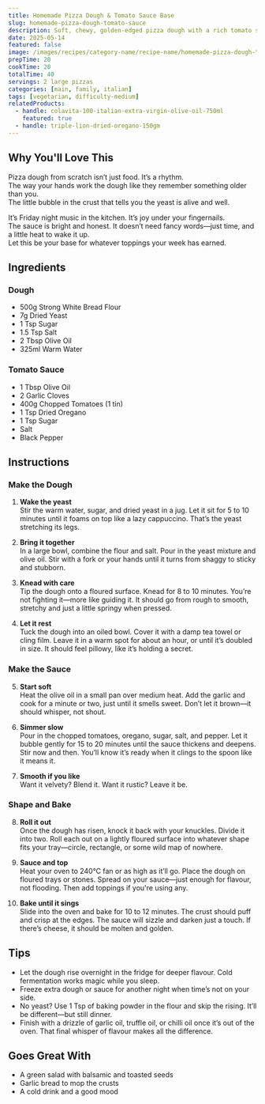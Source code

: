```yaml
---
title: Homemade Pizza Dough & Tomato Sauce Base
slug: homemade-pizza-dough-tomato-sauce
description: Soft, chewy, golden-edged pizza dough with a rich tomato sauce base—this is your canvas for pizza night perfection.
date: 2025-05-14
featured: false
image: /images/recipes/category-name/recipe-name/homemade-pizza-dough-tomato-sauce.webp
prepTime: 20
cookTime: 20
totalTime: 40
servings: 2 large pizzas
categories: [main, family, italian]
tags: [vegetarian, difficulty-medium]
relatedProducts:
  - handle: colavita-100-italian-extra-virgin-olive-oil-750ml
    featured: true
  - handle: triple-lion-dried-oregano-150gm
---
```


## Why You'll Love This

Pizza dough from scratch isn’t just food. It’s a rhythm.  
The way your hands work the dough like they remember something older than you.  
The little bubble in the crust that tells you the yeast is alive and well.  

It’s Friday night music in the kitchen. It’s joy under your fingernails.  
The sauce is bright and honest. It doesn’t need fancy words—just time, and a little heat to wake it up.  
Let this be your base for whatever toppings your week has earned.

## Ingredients

### Dough

- 500g Strong White Bread Flour  
- 7g Dried Yeast  
- 1 Tsp Sugar  
- 1.5 Tsp Salt  
- 2 Tbsp Olive Oil  
- 325ml Warm Water  

### Tomato Sauce

- 1 Tbsp Olive Oil  
- 2 Garlic Cloves  
- 400g Chopped Tomatoes (1 tin)  
- 1 Tsp Dried Oregano  
- 1 Tsp Sugar  
- Salt  
- Black Pepper   

## Instructions

### Make the Dough

1. **Wake the yeast**  
   Stir the warm water, sugar, and dried yeast in a jug. Let it sit for 5 to 10 minutes until it foams on top like a lazy cappuccino. That’s the yeast stretching its legs.

2. **Bring it together**  
   In a large bowl, combine the flour and salt. Pour in the yeast mixture and olive oil. Stir with a fork or your hands until it turns from shaggy to sticky and stubborn.

3. **Knead with care**  
   Tip the dough onto a floured surface. Knead for 8 to 10 minutes. You’re not fighting it—more like guiding it. It should go from rough to smooth, stretchy and just a little springy when pressed.

4. **Let it rest**  
   Tuck the dough into an oiled bowl. Cover it with a damp tea towel or cling film. Leave it in a warm spot for about an hour, or until it’s doubled in size. It should feel pillowy, like it’s holding a secret.

### Make the Sauce

5. **Start soft**  
   Heat the olive oil in a small pan over medium heat. Add the garlic and cook for a minute or two, just until it smells sweet. Don’t let it brown—it should whisper, not shout.

6. **Simmer slow**  
   Pour in the chopped tomatoes, oregano, sugar, salt, and pepper. Let it bubble gently for 15 to 20 minutes until the sauce thickens and deepens. Stir now and then. You’ll know it’s ready when it clings to the spoon like it means it.

7. **Smooth if you like**  
   Want it velvety? Blend it. Want it rustic? Leave it be.

### Shape and Bake

8. **Roll it out**  
   Once the dough has risen, knock it back with your knuckles. Divide it into two. Roll each out on a lightly floured surface into whatever shape fits your tray—circle, rectangle, or some wild map of nowhere.

9. **Sauce and top**  
   Heat your oven to 240°C fan or as high as it’ll go. Place the dough on floured trays or stones. Spread on your sauce—just enough for flavour, not flooding. Then add toppings if you're using any.

10. **Bake until it sings**  
    Slide into the oven and bake for 10 to 12 minutes. The crust should puff and crisp at the edges. The sauce will sizzle and darken just a touch. If there’s cheese, it should be molten and golden.

## Tips

- Let the dough rise overnight in the fridge for deeper flavour. Cold fermentation works magic while you sleep.  
- Freeze extra dough or sauce for another night when time’s not on your side.  
- No yeast? Use 1 Tsp of baking powder in the flour and skip the rising. It’ll be different—but still dinner.  
- Finish with a drizzle of garlic oil, truffle oil, or chilli oil once it’s out of the oven. That final whisper of flavour makes all the difference.  

## Goes Great With

- A green salad with balsamic and toasted seeds  
- Garlic bread to mop the crusts  
- A cold drink and a good mood  